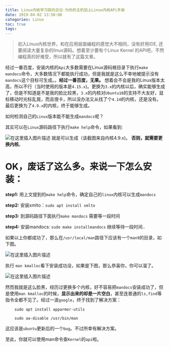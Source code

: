 ```yaml
---
title: Linux内核学习踩坑日记-为你的主机加上Linux内核APi手册
date: 2019-04-02 13:58:08
categories: Linux
toc: true
tags:
---
```



> 初入Linux内核世界，和在应用层面编程的感觉大不相同，没有好用IDE, 还要阅读大量复杂的linux源码。想着至少要有个Linux Kernel 的APi吧，不然编程真的好难受，所以就有了这篇文章。

经过一番百度，安装内核的`Api`大多数需要在Linux源码根目录下执行`make mandocs`命令，大多数情况下都能执行成功，但是我就是这么不幸地被提示没有`mandocs`这个目标可生成。。**经过一番百度，无果。**
想着会不会是我的Linux版本太高，所以不行（当时使用的版本是`4.15.x`)。更换为`3.x`的内核以后，确实能够生成了，但是不知道是不是我的脸比较黑，`3.x`的内核对`Ubuntu18`的支持不大友好，鼠标移动时光标乱晃，而且很卡，所以没办法又从找了个`4.14`的内核，还是没有。最后更换为了`4.9.x`的内核，终于能够生成。
<!-- more -->
如何检测自己的`Linux`版本能不能生成`mandocs`呢？

其实可以在`Linux`源码路径下执行`make help`命令，如果看到:

![在这里插入图片描述](https://pic3.superbed.cn/item/5cfbae96451253d178d962ea.png)
就是可以生成（该截图来自内核4.9.x)。
**否则，就需要更换内核**。

# OK，废话了这么多。来说一下怎么安装：

**step1:** 用上文提到的`make help`命令，确定自己的`linux`内核可以生成`mandocs`

**step2:** 安装xmlto：`sudo apt install xmlto`

**step3:** 到源码路径下面执行`make mandocs` 需要等一段时间

**step4:** 安装mandocs: `sudo make installmandocs` 继续等待一段时间..

如果以上你都成功了，那么在`/usr/local/man`路径下应该有一个`man9`的目录，如下图。

![在这里插入图片描述](https://pic.superbed.cn/item/5cfbae9c451253d178d96361.png)

执行 `man kmalloc`看下安装成功没，如果是下图，那么恭喜你，你可以溜了。

![在这里插入图片描述](https://pic.superbed.cn/item/5cfbae9d451253d178d96395.png)

然而我就是这么脸黑，经历过更换多个内核，好不容易把`mandocs`安装成功了，但是使用`man kmalloc`的时候，**显示出来的却是一片空白**，甚至连普通的`ls,find`等指令全都不见了。经过一波`google`，终于找到了解决方案：
```
    sudo apt install apparmor-utils
    
    sudo aa-disable /usr/bin/man
```

这应该是`ubuntu`更新后的一个`bug`。不过所幸有解决方案。

至此，你就可以使用man命令查`Kernel`的`api`啦。



